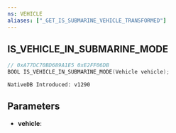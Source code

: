 ```yaml
---
ns: VEHICLE
aliases: ["_GET_IS_SUBMARINE_VEHICLE_TRANSFORMED"]
---
```

## IS_VEHICLE_IN_SUBMARINE_MODE

```c
// 0xA77DC70BD689A1E5 0xE2FF06DB
BOOL IS_VEHICLE_IN_SUBMARINE_MODE(Vehicle vehicle);
```

```
NativeDB Introduced: v1290
```

## Parameters
* **vehicle**:
